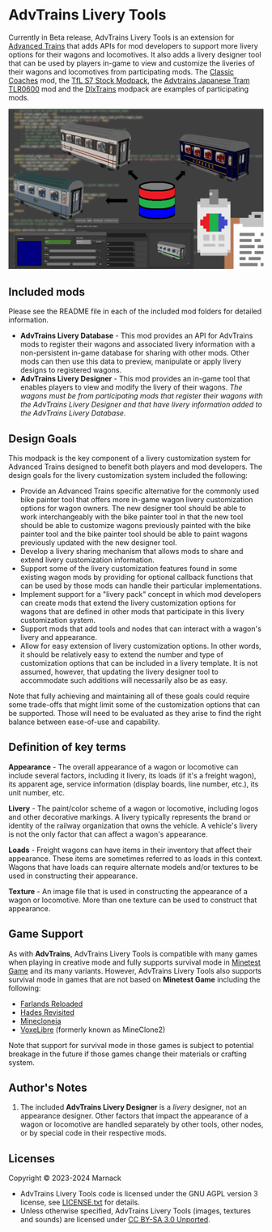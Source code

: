# AdvTrains Livery Tools

Currently in Beta release, AdvTrains Livery Tools is an extension for [Advanced Trains](https://content.minetest.net/packages/orwell/advtrains/) that adds APIs for mod developers to support more livery options for their wagons and locomotives.  It also adds a livery designer tool that can be used by players in-game to view and customize the liveries of their wagons and locomotives from participating mods.  The [Classic Coaches](https://content.minetest.net/packages/Marnack/classic_coaches/) mod, the [TfL S7 Stock Modpack](https://content.minetest.net/packages/advtrains_supplemental/tfl_s7_stock_modpack/), the [Advtrains Japanese Tram TLR0600](https://content.minetest.net/packages/advtrains_supplemental/advtrains_train_jpntlr600/) mod and the [DlxTrains](https://content.minetest.net/packages/Marnack/dlxtrains/) modpack are examples of participating mods.

![](screenshot.png)

## Included mods

Please see the README file in each of the included mod folders for detailed information.

- **AdvTrains Livery Database** - This mod provides an API for AdvTrains mods to register their wagons and associated livery information with a non-persistent in-game database for sharing with other mods.  Other mods can then use this data to preview, manipulate or apply livery designs to registered wagons.
- **AdvTrains Livery Designer** - This mod provides an in-game tool that enables players to view and modify the livery of their wagons.  *The wagons must be from participating mods that register their wagons with the AdvTrains Livery Designer and that have livery information added to the AdvTrains Livery Database.*

## Design Goals

This modpack is the key component of a livery customization system for Advanced Trains designed to benefit both players and mod developers.  The design goals for the livery customization system included the following:

* Provide an Advanced Trains specific alternative for the commonly used bike painter tool that offers more in-game wagon livery customization options for wagon owners.  The new designer tool should be able to work interchangeably with the bike painter tool in that the new tool should be able to customize wagons previously painted with the bike painter tool and the bike painter tool should be able to paint wagons previously updated with the new designer tool.
* Develop a livery sharing mechanism that allows mods to share and extend livery customization information.
* Support some of the livery customization features found in some existing wagon mods by providing for optional callback functions that can be used by those mods can handle their particular implementations.
* Implement support for a "livery pack" concept in which mod developers can create mods that extend the livery customization options for wagons that are defined in other mods that participate in this livery customization system.
* Support mods that add tools and nodes that can interact with a wagon's livery and appearance.
* Allow for easy extension of livery customization options.  In other words, it should be relatively easy to extend the number and type of customization options that can be included in a livery template.  It is not assumed, however, that updating the livery designer tool to accommodate such additions will necessarily also be as easy.

Note that fully achieving and maintaining all of these goals could require some trade-offs that might limit some of the customization options that can be supported.   Those will need to be evaluated as they arise to find the right balance between ease-of-use and capability.

## Definition of key terms

**Appearance** - The overall appearance of a wagon or locomotive can include several factors, including it livery, its loads (if it's a freight wagon), its apparent age, service information (display boards, line number, etc.), its unit number, etc.

**Livery** - The paint/color scheme of a wagon or locomotive, including logos and other decorative markings.  A livery typically represents the brand or identity of the railway organization that owns the vehicle.  A vehicle's livery is not the only factor that can affect a wagon's appearance.

**Loads** - Freight wagons can have items in their inventory that affect their appearance.  These items are sometimes referred to as loads in this context.  Wagons that have loads can require alternate models and/or textures to be used in constructing their appearance.

**Texture** - An image file that is used in constructing the appearance of a wagon or locomotive.  More than one texture can be used to construct that appearance.

## Game Support
As with **AdvTrains**, AdvTrains Livery Tools is compatible with many games when playing in creative mode and fully supports survival mode in [Minetest Game](https://content.minetest.net/packages/Minetest/minetest_game/) and its many variants.  However, AdvTrains Livery Tools also supports survival mode in games that are not based on **Minetest Game** including the following:

- [Farlands Reloaded](https://content.minetest.net/packages/wsor4035/farlands_reloaded/)
- [Hades Revisited](https://content.minetest.net/packages/Wuzzy/hades_revisited/)
- [Minecloneia](https://content.minetest.net/packages/ryvnf/mineclonia/)
- [VoxeLibre](https://content.minetest.net/packages/Wuzzy/mineclone2/) (formerly known as MineClone2)

Note that support for survival mode in those games is subject to potential breakage in the future if those games change their materials or crafting system.

## Author's Notes

1) The included **AdvTrains Livery Designer** is a *livery* designer, not an appearance designer.  Other factors that impact the appearance of a wagon or locomotive are handled separately by other tools, other nodes, or by special code in their respective mods.

## Licenses

Copyright © 2023-2024 Marnack

- AdvTrains Livery Tools code is licensed under the GNU AGPL version 3 license, see [LICENSE.txt](LICENSE.txt) for details.
- Unless otherwise specified, AdvTrains Livery Tools (images, textures and sounds) are licensed under [CC BY-SA 3.0 Unported](https://creativecommons.org/licenses/by-sa/3.0/).



